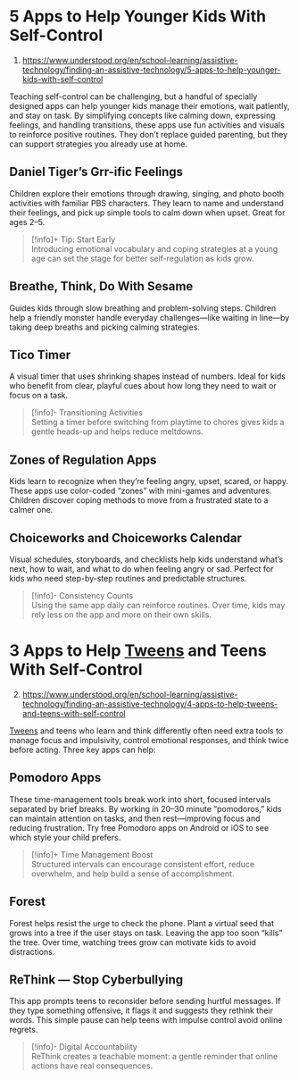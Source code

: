 # 5 Apps to Help Younger Kids With Self-Control


1. https://www.understood.org/en/school-learning/assistive-technology/finding-an-assistive-technology/5-apps-to-help-younger-kids-with-self-control



Teaching self-control can be challenging, but a handful of specially designed apps can help younger kids manage their emotions, wait patiently, and stay on task. By simplifying concepts like calming down, expressing feelings, and handling transitions, these apps use fun activities and visuals to reinforce positive routines. They don’t replace guided parenting, but they can support strategies you already use at home.

## Daniel Tiger’s Grr-ific Feelings
Children explore their emotions through drawing, singing, and photo booth activities with familiar PBS characters. They learn to name and understand their feelings, and pick up simple tools to calm down when upset. Great for ages 2–5.

> [!info]+ Tip: Start Early  
> Introducing emotional vocabulary and coping strategies at a young age can set the stage for better self-regulation as kids grow.

## Breathe, Think, Do With Sesame
Guides kids through slow breathing and problem-solving steps. Children help a friendly monster handle everyday challenges—like waiting in line—by taking deep breaths and picking calming strategies.

## Tico Timer
A visual timer that uses shrinking shapes instead of numbers. Ideal for kids who benefit from clear, playful cues about how long they need to wait or focus on a task.

> [!info]- Transitioning Activities  
> Setting a timer before switching from playtime to chores gives kids a gentle heads-up and helps reduce meltdowns.

## Zones of Regulation Apps
Kids learn to recognize when they’re feeling angry, upset, scared, or happy. These apps use color-coded “zones” with mini-games and adventures. Children discover coping methods to move from a frustrated state to a calmer one.

## Choiceworks and Choiceworks Calendar
Visual schedules, storyboards, and checklists help kids understand what’s next, how to wait, and what to do when feeling angry or sad. Perfect for kids who need step-by-step routines and predictable structures.

> [!info]- Consistency Counts  
> Using the same app daily can reinforce routines. Over time, kids may rely less on the app and more on their own skills.

# 3 Apps to Help [Tweens](Definitions/Age%20ranges/tweens.md) and Teens With Self-Control

2. https://www.understood.org/en/school-learning/assistive-technology/finding-an-assistive-technology/4-apps-to-help-tweens-and-teens-with-self-control


[Tweens](Definitions/Age%20ranges/tweens.md) and teens who learn and think differently often need extra tools to manage focus and impulsivity, control emotional responses, and think twice before acting. Three key apps can help:

## Pomodoro Apps
These time-management tools break work into short, focused intervals separated by brief breaks. By working in 20–30 minute “pomodoros,” kids can maintain attention on tasks, and then rest—improving focus and reducing frustration. Try free Pomodoro apps on Android or iOS to see which style your child prefers.

> [!info]+ Time Management Boost  
> Structured intervals can encourage consistent effort, reduce overwhelm, and help build a sense of accomplishment.

## Forest
Forest helps resist the urge to check the phone. Plant a virtual seed that grows into a tree if the user stays on task. Leaving the app too soon “kills” the tree. Over time, watching trees grow can motivate kids to avoid distractions.

## ReThink — Stop Cyberbullying
This app prompts teens to reconsider before sending hurtful messages. If they type something offensive, it flags it and suggests they rethink their words. This simple pause can help teens with impulse control avoid online regrets.

> [!info]- Digital Accountability  
> ReThink creates a teachable moment: a gentle reminder that online actions have real consequences.